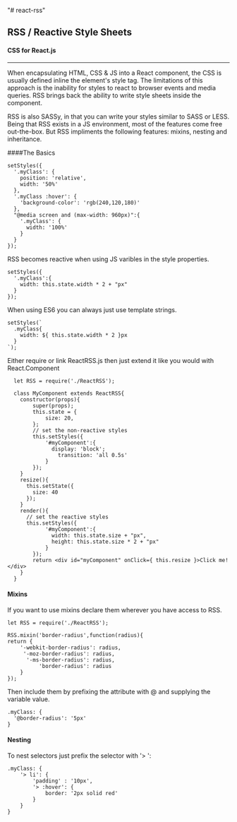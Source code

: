 "# react-rss" 

## RSS / Reactive Style Sheets
#### CSS for React.js
---

When encapsulating HTML, CSS & JS into a React component, the CSS is usually defined inline the element's style tag. The limitations of this approach is the inability for styles to react to browser events and media queries. RSS brings back the ability to write style sheets inside the component.

RSS is also SASSy, in that you can write your styles similar to SASS or LESS. Being that RSS exists in a JS environment, most of the features come free out-the-box. But RSS impliments the following features: mixins, nesting and inheritance.

####The Basics

```
setStyles({
  '.myClass': {
    position: 'relative',
    width: '50%'
  },
  '.myClass :hover': {
    'background-color': 'rgb(240,120,180)'
  },
  "@media screen and (max-width: 960px)":{
    '.myClass': {
      width: '100%'
    }
  }
});
```

RSS becomes reactive when using JS varibles in the style properties.

```
setStyles({
  '.myClass':{
    width: this.state.width * 2 + "px"
  }
});
```

When using ES6 you can always just use template strings.

```
setStyles(`
  .myClass{
    width: ${ this.state.width * 2 }px
  }
`);
```

Either require or link ReactRSS.js then just extend it like you would with React.Component

```
  let RSS = require('./ReactRSS');
  
  class MyComponent extends ReactRSS{
    constructor(props){
  		super(props);
  		this.state = {
  			size: 20,
  		};
  		// set the non-reactive styles
  		this.setStyles({
  			'#myComponent':{
  			  display: 'block';
  				transition: 'all 0.5s'
  			}
  		});
  	}
  	resize(){
  	  this.setState({
  	    size: 40
  	  });
  	}
  	render(){
  	  // set the reactive styles
  	  this.setStyles({
  			'#myComponent':{
  			  width: this.state.size + "px",
  			  height: this.state.size * 2 + "px"
  			}
  		});
  		return <div id="myComponent" onClick={ this.resize }>Click me!</div>
  	}
  }
```
#### Mixins

If you want to use mixins declare them wherever you have access to RSS.

```
let RSS = require('./ReactRSS');

RSS.mixin('border-radius',function(radius){
return {
	'-webkit-border-radius': radius,
     '-moz-border-radius': radius,
      '-ms-border-radius': radius,
          'border-radius': radius
    }
});
```

Then include them by prefixing the attribute with @ and supplying the variable value.

```
.myClass: {
  '@border-radius': '5px'
}
```

#### Nesting

To nest selectors just prefix the selector with '> ':

```
.myClass: {
    '> li': {
    	'padding' : '10px',
    	'> :hover': {
    	    border: '2px solid red'
    	}
    }
}
```

